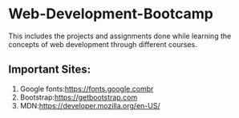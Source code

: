 # Web-Development-Bootcamp
This includes the projects and assignments done while learning the concepts of web development through different courses.

## Important Sites:
1. Google fonts:https://fonts.google.combr
2. Bootstrap:https://getbootstrap.com
3. MDN:https://developer.mozilla.org/en-US/
